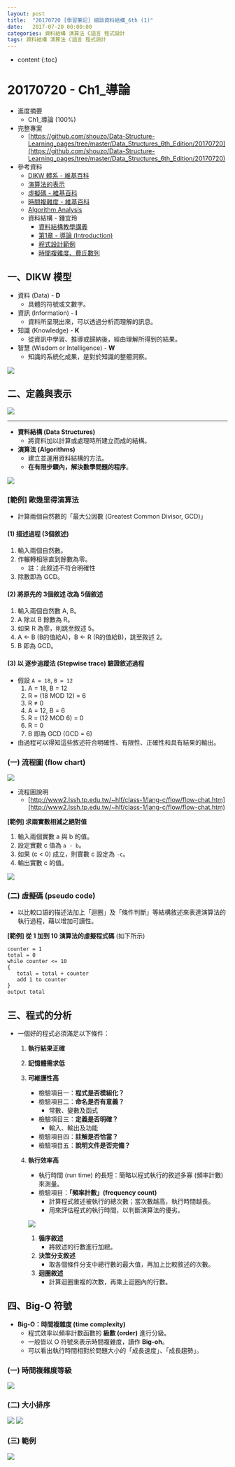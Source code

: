 ```yaml
---
layout: post
title:  "20170720 [學習筆記] 細談資料結構_6th (1)"
date:   2017-07-20 00:00:00
categories: 資料結構 演算法 C語言 程式設計
tags: 資料結構 演算法 C語言 程式設計
---
```



* content
{:toc}


# 20170720 - Ch1_導論
* 進度摘要
    * Ch1_導論 (100%)
* 完整專案
    * [https://github.com/shouzo/Data-Structure-Learning_pages/tree/master/Data_Structures_6th_Edition/20170720](https://github.com/shouzo/Data-Structure-Learning_pages/tree/master/Data_Structures_6th_Edition/20170720)
* 參考資料
    * [DIKW 體系 - 維基百科](https://zh.wikipedia.org/wiki/DIKW%E4%BD%93%E7%B3%BB)
    * [演算法的表示](https://market.cloud.edu.tw/content/senior/computer/ks_ks/book/algodata/algorithm/algo3.htm)
    * [虛擬碼 - 維基百科](https://zh.wikipedia.org/wiki/%E4%BC%AA%E4%BB%A3%E7%A0%81)
    * [時間複雜度 - 維基百科](https://zh.wikipedia.org/wiki/%E6%97%B6%E9%97%B4%E5%A4%8D%E6%9D%82%E5%BA%A6)
    * [Algorithm Analysis](http://www.csie.ntnu.edu.tw/~u91029/AlgorithmAnalysis.html)
    * 資料結構 - 鍾宜玲
        * [資料結構教學講義](http://imil.au.edu.tw/~hsichcl/DataStructureHandout.htm)
        * [第1章 - 導論 (Introduction)](http://ds.klab.tw/pdf/chapter1_1.pdf)
        * [程式設計範例](http://ds.klab.tw/pdf/chapter1_2.pdf)
        * [時間複雜度、費氏數列](http://ds.klab.tw/pdf/chapter1_3.pdf)



## 一、DIKW 模型
* 資料 (Data) - **D**
    * 具體的符號或文數字。
* 資訊 (Information) - **I**
    * 資料所呈現出來，可以透過分析而理解的訊息。
* 知識 (Knowledge) - **K**
    * 從資訊中學習、推導或歸納後，經由理解所得到的結果。
* 智慧 (Wisdom or Intelligence) - **W**
    * 知識的系統化成果，是對於知識的整體洞察。

![](https://i.imgur.com/Ia8Tc7E.jpg)


## 二、定義與表示
![](https://i.imgur.com/KvTLhQo.jpg)

---

* **資料結構 (Data Structures)**
    * 將資料加以計算或處理時所建立而成的結構。
* **演算法 (Algorithms)**
    * 建立並運用資料結構的方法。
    * **在有限步驟內，解決數學問題的程序**。


![](https://i.imgur.com/QOe1t5m.jpg)


### [範例] 歐幾里得演算法
* 計算兩個自然數的「最大公因數 (Greatest Common Divisor, GCD)」

#### **(1) 描述過程 (3個敘述)**
1. 輸入兩個自然數。
2. 作輾轉相除直到餘數為零。
	* 註：此敘述不符合明確性
3. 除數即為 GCD。

#### **(2) 將原先的 3個敘述 改為 5個敘述**
1. 輸入兩個自然數 A, B。
2. A 除以 B 餘數為 R。
3. 如果 R 為零，則跳至敘述 5。
4. A ← B (B的值給A)，B ← R (R的值給B)，跳至敘述 2。
5. B 即為 GCD。

#### **(3) 以 逐步追蹤法 (Stepwise trace) 驗證敘述過程**
* 假設 `A = 18`, `B = 12`
	1. A = 18, B = 12
    2. R = (18 MOD 12) = 6
    3. R ≠ 0
	4. A = 12, B = 6
	5. R = (12 MOD 6) = 0
	6. R = 0
	7. B 即為 GCD (GCD = 6)
* 由過程可以得知這些敘述符合明確性、有限性、正確性和具有結果的輸出。


### (一) 流程圖 (flow chart)
![](https://i.imgur.com/MBTLY3p.png)

* 流程圖說明
    * [http://www2.lssh.tp.edu.tw/~hlf/class-1/lang-c/flow/flow-chat.htm](http://www2.lssh.tp.edu.tw/~hlf/class-1/lang-c/flow/flow-chat.htm)

**[範例] 求兩實數相減之絕對值**
1. 輸入兩個實數 a 與 b 的值。
2. 設定實數 c 值為 `a - b`。
3. 如果 (c < 0) 成立，則實數 c 設定為 `-c`。
4. 輸出實數 c 的值。

![](https://i.imgur.com/LU4WcQ5.png)


### (二) 虛擬碼 (pseudo code)
* 以比較口語的描述法加上「迴圈」及「條件判斷」等結構敘述來表達演算法的執行過程，藉以增加可讀性。

**[範例] 從 1 加到 10 演算法的虛擬程式碼** (如下所示)

```
counter = 1
total = 0
while counter <= 10
{
   total = total + counter
   add 1 to counter
}
output total
```


## 三、程式的分析
* 一個好的程式必須滿足以下條件：
    1. **執行結果正確**
    2. **記憶體需求低**
    3. **可維護性高**
        * 檢驗項目一：**程式是否模組化？**
        * 檢驗項目二：**命名是否有意義？**
            * 常數、變數及函式
        * 檢驗項目三：**定義是否明確？**
            * 輸入、輸出及功能
        * 檢驗項目四：**註解是否恰當？**
        * 檢驗項目五：**說明文件是否完備？**
    4. **執行效率高**
        * 執行時間 (run time) 的長短：簡略以程式執行的敘述多寡 (頻率計數) 來測量。
        * 檢驗項目：**「頻率計數」(frequency count)**
            * 計算程式敘述被執行的總次數；當次數越高，執行時間越長。
            * 用來評估程式的執行時間，以判斷演算法的優劣。

        ![](https://i.imgur.com/rNifrSw.jpg)
                
        1. **循序敘述**
            * 將敘述的行數進行加總。
        2. **決策分支敘述**
            * 取各個條件分支中總行數的最大值，再加上比較敘述的次數。
        3. **迴圈敘述**
            * 計算迴圈重複的次數，再乘上迴圈內的行數。


## 四、Big-O 符號
* **Big-O：時間複雜度 (time complexity)**
    * 程式效率以頻率計數函數的 **級數 (order)** 進行分級。
    * 一般皆以 O 符號來表示時間複雜度，讀作 **Big-oh**。
    * 可以看出執行時間相對於問題大小的「成長速度」、「成長趨勢」。

### (一) 時間複雜度等級
![](https://i.imgur.com/d5Gw2H2.png)

### (二) 大小排序
![](https://i.imgur.com/4BfZu1g.png)
![](https://i.imgur.com/9tz4yMA.png)

### (三) 範例
![](https://i.imgur.com/eWmEGTs.png)

